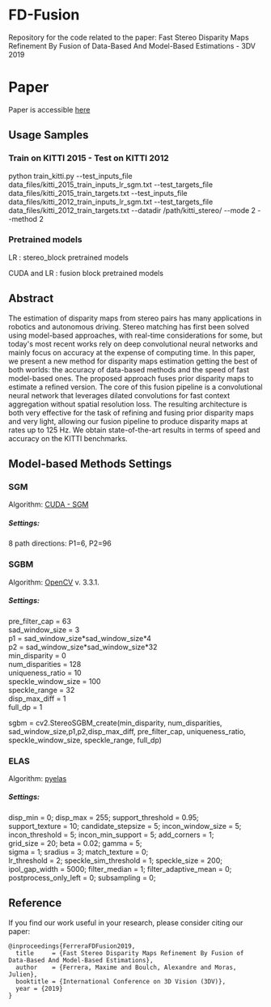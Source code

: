 # FD-Fusion

Repository for the code related to the paper: Fast Stereo Disparity Maps Refinement By Fusion of Data-Based And Model-Based Estimations - 3DV 2019

# Paper

Paper is accessible [here](https://hal.archives-ouvertes.fr/hal-02326896)

## Usage Samples

### Train on KITTI 2015 - Test on KITTI 2012

python train_kitti.py --test_inputs_file data_files/kitti_2015_train_inputs_lr_sgm.txt --test_targets_file data_files/kitti_2015_train_targets.txt --test_inputs_file data_files/kitti_2012_train_inputs_lr_sgm.txt --test_targets_file data_files/kitti_2012_train_targets.txt --datadir /path/kitti_stereo/ --mode 2  --method 2

### Pretrained models

LR : stereo_block pretrained models

CUDA and LR : fusion block pretrained models

## Abstract
The estimation of disparity maps from stereo pairs has many applications in robotics and autonomous driving. Stereo matching has first been solved using model-based approaches, with real-time considerations for some, but today's most recent works rely on deep convolutional neural networks and mainly focus on accuracy at the expense of computing time.  In this paper, we present a new method for disparity maps estimation getting the best of both worlds: the accuracy of data-based methods and the speed of fast model-based ones.  The proposed approach fuses prior disparity maps to estimate a refined version.  The core of this fusion pipeline is a convolutional neural network that leverages dilated convolutions for fast context aggregation without spatial resolution loss.  The resulting architecture is both very effective for the task of refining and fusing prior disparity maps and very light, allowing our fusion pipeline to produce disparity maps at rates up to 125 Hz.  We obtain state-of-the-art results in terms of speed and accuracy on the KITTI benchmarks.


## Model-based Methods Settings

### SGM

Algorithm: [CUDA - SGM](https://github.com/dhernandez0/sgm)

##### Settings:

8 path directions: P1=6, P2=96

### SGBM

Algorithm: [OpenCV](https://docs.opencv.org/3.3.1/d2/d85/classcv_1_1StereoSGBM.html) v. 3.3.1.

##### Settings:

pre_filter_cap = 63  
sad_window_size = 3  
p1 = sad_window_size\*sad_window_size\*4  
p2 = sad_window_size\*sad_window_size\*32  
min_disparity = 0  
num_disparities = 128  
uniqueness_ratio = 10  
speckle_window_size = 100  
speckle_range = 32  
disp_max_diff = 1  
full_dp = 1  

sgbm = cv2.StereoSGBM_create(min_disparity, num_disparities, sad_window_size,p1,p2,disp_max_diff, pre_filter_cap,
                uniqueness_ratio, speckle_window_size, speckle_range, full_dp)


### ELAS

Algorithm: [pyelas](https://github.com/jlowenz/pyelas)

##### Settings:

disp_min              = 0;     disp_max              = 255;  support_threshold     = 0.95;  
support_texture       = 10;    candidate_stepsize    = 5;    incon_window_size     = 5;  
incon_threshold       = 5;     incon_min_support     = 5;    add_corners           = 1;  
grid_size             = 20;    beta                  = 0.02; gamma                 = 5;  
sigma                 = 1;     sradius               = 3;    match_texture         = 0;  
lr_threshold          = 2;     speckle_sim_threshold = 1;    speckle_size          = 200;  
ipol_gap_width        = 5000;  filter_median         = 1;    filter_adaptive_mean  = 0;  
postprocess_only_left = 0;     subsampling           = 0;  

## Reference
If you find our work  useful in your research, please consider citing our paper:
```
@inproceedings{FerreraFDFusion2019,
  title     = {Fast Stereo Disparity Maps Refinement By Fusion of Data-Based And Model-Based Estimations},
  author    = {Ferrera, Maxime and Boulch, Alexandre and Moras, Julien},
  booktitle = {International Conference on 3D Vision (3DV)},
  year = {2019}
}
```
